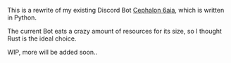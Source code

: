 This is a rewrite of my existing Discord Bot [Cephalon 6aia](https://github.com/Mettwasser/6aia), which is written in Python.

The current Bot eats a crazy amount of resources for its size, so I thought Rust is the ideal choice.

WIP, more will be added soon..